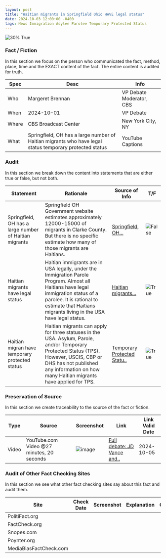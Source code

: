 ```yaml
---
layout: post
title: "Haitian migrants in Springfield Ohio HAVE legal status"
date: 2024-10-03 12:00:00 -0400
tags: News Immigration Asylee Parolee Temporary Protected Status
---
```


![30% True](/assets/images/30.jpg)

### Fact / Fiction

In this section we focus on the person who communicated the fact, method, place, time and the EXACT content of the fact. The entire content is audited for truth.

| Spec | Desc | Info | 
| ----------- | ----------- | ----------- |
| Who | Margeret Brennan | VP Debate Moderator, CBS | 
| When | 2024-10-01 | VP Debate | 
| Where | CBS Broadcast Center | New York City, NY | 
| What | Springfield, OH has a large number of Haitian migrants who have legal status temporary protected status | YouTube Captions | 

### Audit

In this section we break down the content into statements that are either true or false, but not both.

| Statement | Rationale | Source of Info | T/F | 
| ----------- | ----------- | ----------- | ----------- |
| Springfield, OH has a large number of Haitian migrants | Springfield OH Government website estimates approximately 12000-15000 of migrants in Clarke County. But there is no specific estimate how many of those migrants are Haitians. | [Springfield, OH...](https://springfieldohio.gov/immigration-faqs/) | ![False](/assets/images/false.png) | 
| Haitian migrants have legal status | Haitian immigrants are in USA legally, under the Immigration Parole Program. Almost all Haitians have legal immigration status of a parolee. It is rational to estimate that Haitians migrants living in the USA have legal status. | [Haitian migrants...](https://springfieldohio.gov/immigration-faqs/) | ![True](/assets/images/true.png) | 
| Haitian migran have temporary protected status | Haitian migrants can apply for three statuses in the USA. Asylum, Parole, and/or Temporary Protected Status (TPS). However, USCIS, CBP or DHS has not published any information on how many Haitian migrants have applied for TPS. | [Temporary Protected Statu..](https://www.uscis.gov/humanitarian/temporary-protected-status) | ![True](/assets/images/true.png) | 

### Preservation of Source

In this section we create traceability to the source of the fact or fiction.

| Type | Source | Screenshot | Link | Link Valid Date | 
| ----------- | ----------- | ----------- | ----------- | ----------- |
| Video | YouTube.com Video @27 minutes, 20 seconds | ![image](/posts/images/2024-10-03-Haitian-migrants-in-Springfield-Ohio-have-legal-status-image.jpg) | [Full debate: JD Vance and..](https://www.youtube.com/live/VAGZGQg31hs&t=1640) | 2024-10-05 | 

### Audit of Other Fact Checking Sites

In this section we see what other fact checking sites say about this fact and audit them.

| Site | Check Date | Screenshot | Explanation | Grade | 
| ----------- | ----------- | ----------- | ----------- | ----------- |
| PolitiFact.org |  |  |  |  | 
| FactCheck.org |  |  |  |  | 
| Snopes.com |  |  |  |  | 
| Poynter.org |  |  |  |  | 
| MediaBiasFactCheck.com |  |  |  |  | 

